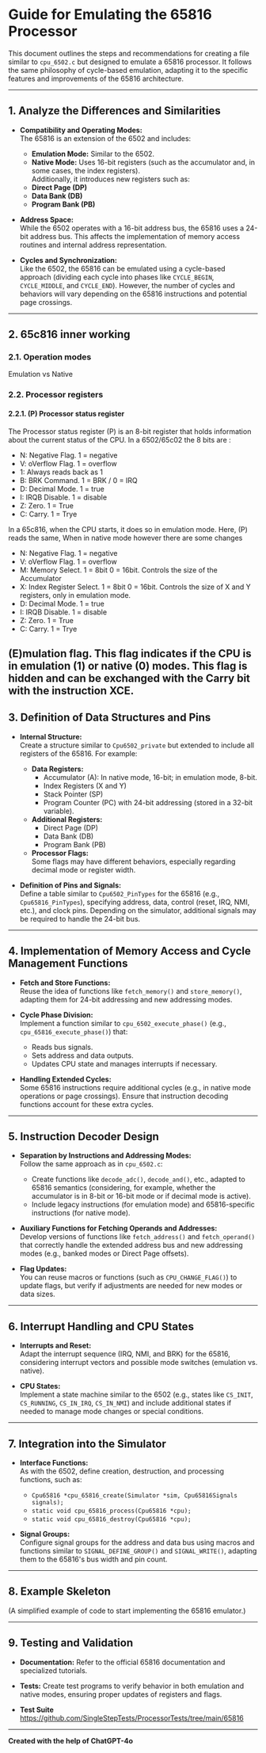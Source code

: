 # Guide for Emulating the 65816 Processor

This document outlines the steps and recommendations for creating a file similar to `cpu_6502.c` but designed to emulate a 65816 processor. It follows the same philosophy of cycle-based emulation, adapting it to the specific features and improvements of the 65816 architecture.

---

## 1. Analyze the Differences and Similarities

- **Compatibility and Operating Modes:**  
  The 65816 is an extension of the 6502 and includes:
  - **Emulation Mode:** Similar to the 6502.
  - **Native Mode:** Uses 16-bit registers (such as the accumulator and, in some cases, the index registers).  
  Additionally, it introduces new registers such as:
  - **Direct Page (DP)**
  - **Data Bank (DB)**
  - **Program Bank (PB)**

- **Address Space:**  
  While the 6502 operates with a 16-bit address bus, the 65816 uses a 24-bit address bus. This affects the implementation of memory access routines and internal address representation.

- **Cycles and Synchronization:**  
  Like the 6502, the 65816 can be emulated using a cycle-based approach (dividing each cycle into phases like `CYCLE_BEGIN`, `CYCLE_MIDDLE`, and `CYCLE_END`). However, the number of cycles and behaviors will vary depending on the 65816 instructions and potential page crossings.

---

## 2. 65c816 inner working

### 2.1. Operation modes

Emulation vs Native

### 2.2. Processor registers

#### 2.2.1. (P) Processor status register

The Processor status register (P) is an 8-bit register that holds information about the current status of the CPU. In a 6502/65c02 the 8 bits are :

- N: Negative Flag. 1 = negative
- V: oVerflow Flag. 1 = overflow
- 1: Always reads back as 1
- B: BRK Command. 1 = BRK / 0 = IRQ
- D: Decimal Mode. 1 = true
- I: IRQB Disable. 1 = disable
- Z: Zero. 1 = True
- C: Carry. 1 = Trye

In a 65c816, when the CPU starts, it does so in emulation mode. Here, (P) reads the same, When in native mode however there are some changes

- N: Negative Flag. 1 = negative
- V: oVerflow Flag. 1 = overflow
- M: Memory Select. 1 = 8bit 0 = 16bit. Controls the size of the Accumulator
- X: Index Register Select. 1 = 8bit 0 = 16bit. Controls the size of X and Y registers, only in emulation mode.
- D: Decimal Mode. 1 = true
- I: IRQB Disable. 1 = disable
- Z: Zero. 1 = True
- C: Carry. 1 = Trye

(E)mulation flag. This flag indicates if the CPU is in emulation (1) or native (0) modes. This flag is hidden and can be exchanged with the Carry bit with the instruction XCE.
---

## 3. Definition of Data Structures and Pins

- **Internal Structure:**  
  Create a structure similar to `Cpu6502_private` but extended to include all registers of the 65816. For example:
  - **Data Registers:**  
    - Accumulator (A): In native mode, 16-bit; in emulation mode, 8-bit.
    - Index Registers (X and Y)
    - Stack Pointer (SP)
    - Program Counter (PC) with 24-bit addressing (stored in a 32-bit variable).
  - **Additional Registers:**  
    - Direct Page (DP)
    - Data Bank (DB)
    - Program Bank (PB)
  - **Processor Flags:**  
    Some flags may have different behaviors, especially regarding decimal mode or register width.

- **Definition of Pins and Signals:**  
  Define a table similar to `Cpu6502_PinTypes` for the 65816 (e.g., `Cpu65816_PinTypes`), specifying address, data, control (reset, IRQ, NMI, etc.), and clock pins. Depending on the simulator, additional signals may be required to handle the 24-bit bus.

---

## 4. Implementation of Memory Access and Cycle Management Functions

- **Fetch and Store Functions:**  
  Reuse the idea of functions like `fetch_memory()` and `store_memory()`, adapting them for 24-bit addressing and new addressing modes.

- **Cycle Phase Division:**  
  Implement a function similar to `cpu_6502_execute_phase()` (e.g., `cpu_65816_execute_phase()`) that:
  - Reads bus signals.
  - Sets address and data outputs.
  - Updates CPU state and manages interrupts if necessary.

- **Handling Extended Cycles:**  
  Some 65816 instructions require additional cycles (e.g., in native mode operations or page crossings). Ensure that instruction decoding functions account for these extra cycles.

---

## 5. Instruction Decoder Design

- **Separation by Instructions and Addressing Modes:**  
  Follow the same approach as in `cpu_6502.c`:
  - Create functions like `decode_adc()`, `decode_and()`, etc., adapted to 65816 semantics (considering, for example, whether the accumulator is in 8-bit or 16-bit mode or if decimal mode is active).
  - Include legacy instructions (for emulation mode) and 65816-specific instructions (for native mode).

- **Auxiliary Functions for Fetching Operands and Addresses:**  
  Develop versions of functions like `fetch_address()` and `fetch_operand()` that correctly handle the extended address bus and new addressing modes (e.g., banked modes or Direct Page offsets).

- **Flag Updates:**  
  You can reuse macros or functions (such as `CPU_CHANGE_FLAG()`) to update flags, but verify if adjustments are needed for new modes or data sizes.

---

## 6. Interrupt Handling and CPU States

- **Interrupts and Reset:**  
  Adapt the interrupt sequence (IRQ, NMI, and BRK) for the 65816, considering interrupt vectors and possible mode switches (emulation vs. native).

- **CPU States:**  
  Implement a state machine similar to the 6502 (e.g., states like `CS_INIT`, `CS_RUNNING`, `CS_IN_IRQ`, `CS_IN_NMI`) and include additional states if needed to manage mode changes or special conditions.

---

## 7. Integration into the Simulator

- **Interface Functions:**  
  As with the 6502, define creation, destruction, and processing functions, such as:
  - `Cpu65816 *cpu_65816_create(Simulator *sim, Cpu65816Signals signals);`
  - `static void cpu_65816_process(Cpu65816 *cpu);`
  - `static void cpu_65816_destroy(Cpu65816 *cpu);`

- **Signal Groups:**  
  Configure signal groups for the address and data bus using macros and functions similar to `SIGNAL_DEFINE_GROUP()` and `SIGNAL_WRITE()`, adapting them to the 65816's bus width and pin count.

---

## 8. Example Skeleton

(A simplified example of code to start implementing the 65816 emulator.)

---

## 9. Testing and Validation

- **Documentation:**
  Refer to the official 65816 documentation and specialized tutorials.

- **Tests:**
  Create test programs to verify behavior in both emulation and native modes, ensuring proper updates of registers and flags.

- **Test Suite**
  https://github.com/SingleStepTests/ProcessorTests/tree/main/65816

---

**Created with the help of ChatGPT-4o**